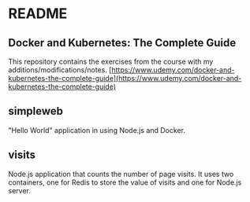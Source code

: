 # README

## Docker and Kubernetes: The Complete Guide

This repository contains the exercises from the course with my additions/modifications/notes. [https://www.udemy.com/docker-and-kubernetes-the-complete-guide](https://www.udemy.com/docker-and-kubernetes-the-complete-guide)

## simpleweb

"Hello World" application in using Node.js and Docker.

## visits

Node.js application that counts the number of page visits. It uses two containers, one for Redis to store the value of visits and one for Node.js server.

